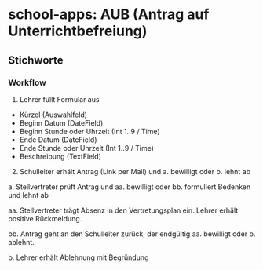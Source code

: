 # school-apps: AUB (Antrag auf Unterrichtbefreiung)
## Stichworte
### Workflow

1. Lehrer füllt Formular aus

- Kürzel (Auswahlfeld)
- Beginn Datum (DateField)
- Beginn Stunde oder Uhrzeit (Int 1..9 / Time)
- Ende Datum (DateField)
- Ende Stunde oder Uhrzeit (Int 1..9 / Time)
- Beschreibung (TextField)


2. Schulleiter erhält Antrag (Link per Mail) und a. bewilligt oder b. lehnt ab

a. Stellvertreter prüft Antrag und aa. bewilligt oder bb. formuliert Bedenken und lehnt ab

aa. Stellvertreter trägt Absenz in den Vertretungsplan ein. Lehrer erhält positive Rückmeldung.  

bb. Antrag geht an den Schulleiter zurück, der endgültig aa. bewilligt oder b. ablehnt.

b. Lehrer erhält Ablehnung mit Begründung

